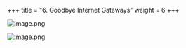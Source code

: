 +++
title = "6. Goodbye Internet Gateways"
weight = 6
+++


![image.png](/images/008-viii-clean-it-up/38-665589-image.png)


![image.png](/images/008-viii-clean-it-up/38-928296-image.png)



